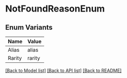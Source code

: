 # NotFoundReasonEnum

## Enum Variants

| Name | Value |
|---- | -----|
| Alias | alias |
| Rarity | rarity |


[[Back to Model list]](../README.md#documentation-for-models) [[Back to API list]](../README.md#documentation-for-api-endpoints) [[Back to README]](../README.md)


